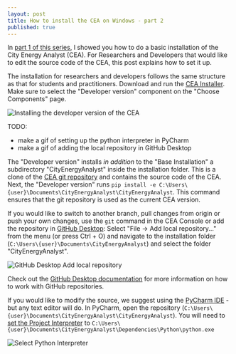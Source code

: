 ```yaml
---
layout: post
title: How to install the CEA on Windows - part 2
published: true
---
```


In [part 1 of this series](/installing-cea-on-windows-part-1), I showed you how to do a basic installation of the City Energy Analyst (CEA). For Researchers and Developers that would like to edit the source code of the CEA,
this post explains how to set it up.


The installation for researchers and developers follows the same structure as that for students and practitioners. Download and run the [CEA Installer](https://cityenergyanalyst.com/tryit). Make sure to select the "Developer version" component on the "Choose Components" page.

![Installing the developer version of the CEA]({{site.baseurl}}/images/2019-05-15-installing-cea-on-windows/cea-developer-installation.gif)

TODO:

- make a gif of setting up the python interpreter in PyCharm
- make a gif of adding the local repository in GitHub Desktop

The "Developer version" installs _in addition_ to the "Base Installation" a subdirectory "CityEnergyAnalyst" inside the installation folder. This is a clone of the [CEA git repository](https://github.com/architecture-building-systems/CityEnergyAnalyst) and contains the source code of the CEA. Next, the "Developer version" runs `pip install -e C:\Users\{user}\Documents\CityEnergyAnalyst\CityEnergyAnalyst`. This command ensures that the git repository is used as the current CEA version.

If you would like to switch to another branch, pull changes from origin or push your own changes, use the `git` command in the CEA Console or add the repository in [GitHub Desktop](https://desktop.github.com/): Select "File -> Add local repository..." from the menu (or press Ctrl + O) and navigate to the installation folder (`C:\Users\{user}\Documents\CityEnergyAnalyst`) and select the folder "CityEnergyAnalyst".

![GitHub Desktop Add local repository]({{site.url}}/images/2019-05-15-installing-cea-on-windows/github-desktop-add-local-repository.png)

Check out the [GitHub Desktop documentation](https://help.github.com/en/desktop) for more information on how to work with GitHub repositories.

If you would like to modify the source, we suggest using the [PyCharm IDE](https://www.jetbrains.com/pycharm/) - but any text editor will do. In PyCharm, open the repository (`C:\Users\{user}\Documents\CityEnergyAnalyst\CityEnergyAnalyst`). You will need to [set the Project Interpreter](https://www.jetbrains.com/help/pycharm/configuring-python-interpreter.html#add-existing-interpreter) to `C:\Users\{user}\Documents\CityEnergyAnalyst\Dependencies\Python\python.exe`

![Select Python Interpreter]({{site.url}}/images/2019-05-15-installing-cea-on-windows/select-python-interpreter.png)
